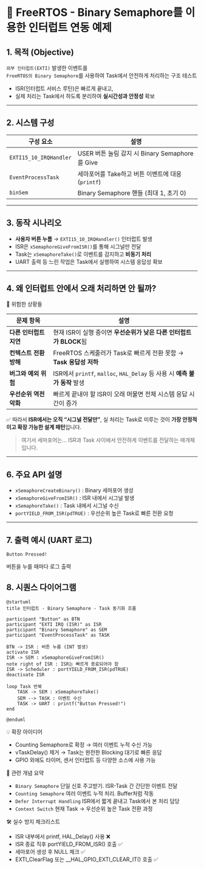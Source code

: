 # 🧵 FreeRTOS - Binary Semaphore를 이용한 인터럽트 연동 예제

## 1. 목적 (Objective)

`외부 인터럽트(EXTI)` 발생한 이벤트를  
`FreeRTOS의 Binary Semaphore`를 사용하여 Task에서 안전하게 처리하는 구조 테스트

- ISR(인터럽트 서비스 루틴)은 빠르게 끝내고,  
- 실제 처리는 Task에서 하도록 분리하여 **실시간성과 안정성** 확보
---

## 2. 시스템 구성

| 구성 요소            | 설명                                                   |
|---------------------|--------------------------------------------------------|
| `EXTI15_10_IRQHandler` | USER 버튼 눌림 감지 시 Binary Semaphore를 Give        |
| `EventProcessTask`     | 세마포어를 Take하고 버튼 이벤트에 대응 (`printf`)     |
| `binSem`               | Binary Semaphore 핸들 (최대 1, 초기 0)                |

---

## 3. 동작 시나리오

- **사용자 버튼 누름** → `EXTI15_10_IRQHandler()` 인터럽트 발생  
- ISR은 `xSemaphoreGiveFromISR()`를 통해 시그널만 전달  
- Task는 `xSemaphoreTake()`로 이벤트를 감지하고 **비동기 처리**  
- UART 출력 등 느린 작업은 Task에서 실행하여 시스템 응답성 확보

---

## 4. 왜 인터럽트 안에서 오래 처리하면 안 될까?

🛑 위험한 상황들

| 문제 항목          | 설명 |
|-------------------|------|
| **다른 인터럽트 지연** | 현재 ISR이 실행 중이면 **우선순위가 낮은 다른 인터럽트가 BLOCK**됨 |
| **컨텍스트 전환 방해** | FreeRTOS 스케줄러가 Task로 빠르게 전환 못함 → **Task 응답성 저하** |
| **버그와 예외 위험** | ISR에서 `printf`, `malloc`, `HAL_Delay` 등 사용 시 **예측 불가 동작** 발생 |
| **우선순위 역전 악화** | 빠르게 끝내야 할 ISR이 오래 머물면 전체 시스템 응답 시간이 증가 |

✅ 따라서 **ISR에서는 오직 “시그널 전달만”**, 실 처리는 Task로 미루는 것이 **가장 안정적이고 확장 가능한 설계 패턴**입니다.
>여기서 세마포어는…
>ISR과 Task 사이에서 안전하게 이벤트를 전달하는 매개체입니다.
---

## 6. 주요 API 설명

- `xSemaphoreCreateBinary()` : Binary 세마포어 생성
- `xSemaphoreGiveFromISR()` : ISR 내에서 시그널 발생
- `xSemaphoreTake()` : Task 내에서 시그널 수신
- `portYIELD_FROM_ISR(pdTRUE)` : 우선순위 높은 Task로 빠른 전환 요청

---

## 7. 출력 예시 (UART 로그)
```
Button Pressed!
```
버튼을 누를 때마다 로그 출력


## 8. 시퀀스 다이어그램 

```plantuml
@startuml
title 인터럽트 - Binary Semaphore - Task 동기화 흐름

participant "Button" as BTN
participant "EXTI IRQ (ISR)" as ISR
participant "Binary Semaphore" as SEM
participant "EventProcessTask" as TASK

BTN -> ISR : 버튼 누름 (INT 발생)
activate ISR
ISR -> SEM : xSemaphoreGiveFromISR()
note right of ISR : ISR는 빠르게 종료되어야 함
ISR -> Scheduler : portYIELD_FROM_ISR(pdTRUE)
deactivate ISR

loop Task 반복
    TASK -> SEM : xSemaphoreTake()
    SEM --> TASK : 이벤트 수신
    TASK -> UART : printf("Button Pressed!")
end

@enduml
```

💡 확장 아이디어
- Counting Semaphore로 확장 → 여러 이벤트 누적 수신 가능
- vTaskDelay() 제거 → Task는 완전한 Blocking 대기로 빠른 응답
- GPIO 외에도 타이머, 센서 인터럽트 등 다양한 소스에 사용 가능

📎 관련 개념 요약
- `Binary Semaphore`	단일 신호 주고받기. ISR-Task 간 간단한 이벤트 전달
- `Counting Semaphore`	여러 이벤트 누적 처리. Buffer처럼 작동
- `Defer Interrupt Handling`	ISR에서 짧게 끝내고 Task에서 본 처리 담당
- `Context Switch`	현재 Task → 우선순위 높은 Task 전환 과정

🛠️ 실수 방지 체크리스트
 - ISR 내부에서 printf, HAL_Delay() 사용 ❌
 - ISR 종료 직후 portYIELD_FROM_ISR() 호출 ✅
 - 세마포어 생성 후 NULL 체크 ✅
 - EXTI_ClearFlag 또는 __HAL_GPIO_EXTI_CLEAR_IT() 호출 ✅